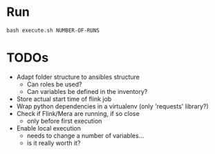 # Run

    bash execute.sh NUMBER-OF-RUNS

# TODOs

- Adapt folder structure to ansibles structure
  - Can roles be used?
  - Can variables be defined in the inventory?
- Store actual start time of flink job
- Wrap python dependencies in a virtualenv (only 'requests' library?)
- Check if Flink/Mera are running, if so close
  - only before first execution
- Enable local execution
  - needs to change a number of variables...
  - is it really worth it?

